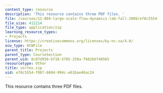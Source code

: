 ```yaml
---
content_type: resource
description: 'This resource contains three PDF files. '
file: /courses/12-804-large-scale-flow-dynamics-lab-fall-2009/ef8c5554f0876604994ce61bae46ac24_vortex.zip
file_size: 412214
file_type: application/zip
learning_resource_types:
- Projects
license: https://creativecommons.org/licenses/by-nc-sa/4.0/
ocw_type: OCWFile
parent_title: Projects
parent_type: CourseSection
parent_uid: 8c07d950-bf18-5705-250a-f682bbf40565
resourcetype: Other
title: vortex.zip
uid: ef8c5554-f087-6604-994c-e61bae46ac24
---
```

This resource contains three PDF files. 